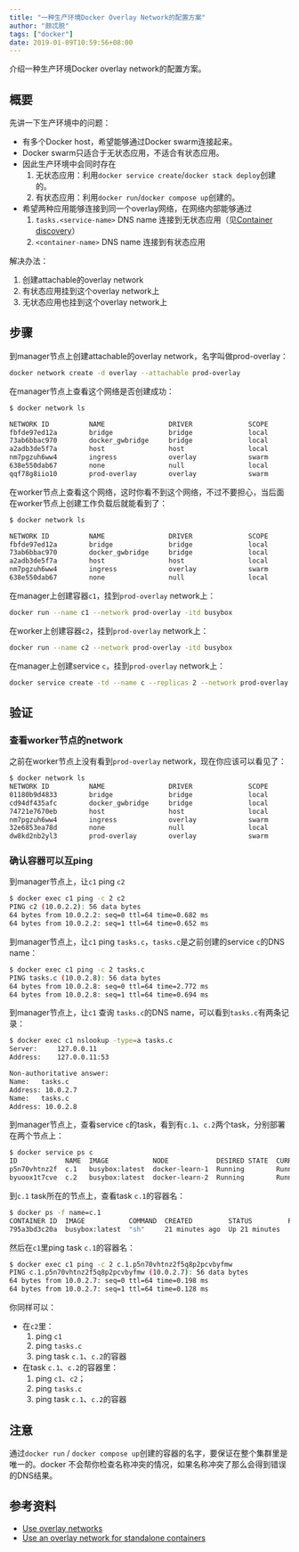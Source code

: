 ```yaml
---
title: "一种生产环境Docker Overlay Network的配置方案"
author: "颇忒脱"
tags: ["docker"]
date: 2019-01-09T10:59:56+08:00
---
```


介绍一种生产环境Docker overlay network的配置方案。

<!--more-->

## 概要

先讲一下生产环境中的问题：

* 有多个Docker host，希望能够通过Docker swarm连接起来。
* Docker swarm只适合于无状态应用，不适合有状态应用。
* 因此生产环境中会同时存在
  1. 无状态应用：利用`docker service create`/`docker stack deploy`创建的。
  2. 有状态应用：利用`docker run`/`docker compose up`创建的。
* 希望两种应用能够连接到同一个overlay网络，在网络内部能够通过
  1. `tasks.<service-name>` DNS name 连接到无状态应用（见[Container discovery][doc-cd]）
  2. `<container-name>` DNS name 连接到有状态应用

解决办法：

1. 创建attachable的overlay network
2. 有状态应用挂到这个overlay network上
3. 无状态应用也挂到这个overlay network上

## 步骤

到manager节点上创建attachable的overlay network，名字叫做prod-overlay：

```bash
docker network create -d overlay --attachable prod-overlay
```

在manager节点上查看这个网络是否创建成功：

```bash
$ docker network ls

NETWORK ID          NAME                DRIVER              SCOPE
fbfde97ed12a        bridge              bridge              local
73ab6bbac970        docker_gwbridge     bridge              local
a2adb3de5f7a        host                host                local
nm7pgzuh6ww4        ingress             overlay             swarm
638e550dab67        none                null                local
qqf78g8iio10        prod-overlay        overlay             swarm
```

在worker节点上查看这个网络，这时你看不到这个网络，不过不要担心，当后面在worker节点上创建工作负载后就能看到了：

```bash
$ docker network ls

NETWORK ID          NAME                DRIVER              SCOPE
fbfde97ed12a        bridge              bridge              local
73ab6bbac970        docker_gwbridge     bridge              local
a2adb3de5f7a        host                host                local
nm7pgzuh6ww4        ingress             overlay             swarm
638e550dab67        none                null                local
```

在manager上创建容器`c1`，挂到`prod-overlay` network上：
```bash
docker run --name c1 --network prod-overlay -itd busybox
```

在worker上创建容器`c2`，挂到`prod-overlay` network上：

```bash
docker run --name c2 --network prod-overlay -itd busybox
```

在manager上创建service `c`，挂到`prod-overlay` network上：

```bash
docker service create -td --name c --replicas 2 --network prod-overlay busybox
```

## 验证

### 查看worker节点的network

之前在worker节点上没有看到`prod-overlay` network，现在你应该可以看见了：

```bash
$ docker network ls
NETWORK ID          NAME                DRIVER              SCOPE
01180b9d4833        bridge              bridge              local
cd94df435afc        docker_gwbridge     bridge              local
74721e7670eb        host                host                local
nm7pgzuh6ww4        ingress             overlay             swarm
32e6853ea78d        none                null                local
dw8kd2nb2yl3        prod-overlay        overlay             swarm
```

### 确认容器可以互ping


到manager节点上，让`c1` ping `c2`

```bash
$ docker exec c1 ping -c 2 c2
PING c2 (10.0.2.2): 56 data bytes
64 bytes from 10.0.2.2: seq=0 ttl=64 time=0.682 ms
64 bytes from 10.0.2.2: seq=1 ttl=64 time=0.652 ms
```

到manager节点上，让`c1` ping `tasks.c`，`tasks.c`是之前创建的service `c`的DNS name：

```bash
$ docker exec c1 ping -c 2 tasks.c
PING tasks.c (10.0.2.8): 56 data bytes
64 bytes from 10.0.2.8: seq=0 ttl=64 time=2.772 ms
64 bytes from 10.0.2.8: seq=1 ttl=64 time=0.694 ms
```

到manager节点上，让`c1` 查询 `tasks.c`的DNS name，可以看到`tasks.c`有两条记录：

```bash
$ docker exec c1 nslookup -type=a tasks.c
Server:		127.0.0.11
Address:	127.0.0.11:53

Non-authoritative answer:
Name:	tasks.c
Address: 10.0.2.7
Name:	tasks.c
Address: 10.0.2.8
```

到manager节点上，查看service `c`的task，看到有`c.1`、`c.2`两个task，分别部署在两个节点上：

```bash
$ docker service ps c
ID            NAME  IMAGE           NODE            DESIRED STATE  CURRENT STATE           ERROR  PORTS
p5n70vhtnz2f  c.1   busybox:latest  docker-learn-1  Running        Running 17 minutes ago
byuoox1t7cve  c.2   busybox:latest  docker-learn-2  Running        Running 17 minutes ago
```

到`c.1` task所在的节点上，查看task `c.1`的容器名：

```bash
$ docker ps -f name=c.1
CONTAINER ID  IMAGE           COMMAND  CREATED         STATUS         PORTS  NAMES
795a3bd3c20a  busybox:latest  "sh"     21 minutes ago  Up 21 minutes         c.1.p5n70vhtnz2f5q8p2pcvbyfmw
```

然后在`c1`里ping task `c.1`的容器名：

```bash
$ docker exec c1 ping -c 2 c.1.p5n70vhtnz2f5q8p2pcvbyfmw
PING c.1.p5n70vhtnz2f5q8p2pcvbyfmw (10.0.2.7): 56 data bytes
64 bytes from 10.0.2.7: seq=0 ttl=64 time=0.198 ms
64 bytes from 10.0.2.7: seq=1 ttl=64 time=0.128 ms
```

你同样可以：

* 在`c2`里：
  1. ping `c1`
  1. ping `tasks.c`
  1. ping task `c.1`、`c.2`的容器
* 在task `c.1`、`c.2`的容器里：
  1. ping `c1`、`c2`；
  1. ping `tasks.c`
  1. ping task `c.1`、`c.2`的容器

## 注意

通过`docker run` / `docker compose up`创建的容器的名字，要保证在整个集群里是唯一的。docker 不会帮你检查名称冲突的情况，如果名称冲突了那么会得到错误的DNS结果。

## 参考资料

* [Use overlay networks][doc-overlay]
* [Use an overlay network for standalone containers][doc-standalone]


[doc-cd]: https://docs.docker.com/network/overlay/#container-discovery
[doc-overlay]: https://docs.docker.com/network/overlay/
[doc-standalone]: https://docs.docker.com/network/network-tutorial-overlay/#use-an-overlay-network-for-standalone-containers